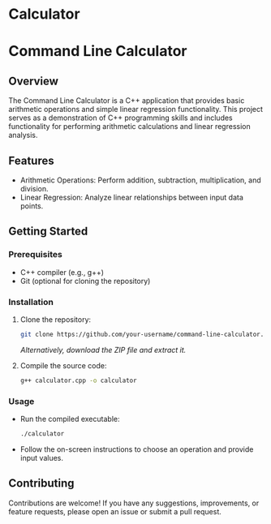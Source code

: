 # Calculator

# Command Line Calculator

## Overview
The Command Line Calculator is a C++ application that provides basic arithmetic operations and simple linear regression functionality. This project serves as a demonstration of C++ programming skills and includes functionality for performing arithmetic calculations and linear regression analysis.

## Features
- Arithmetic Operations: Perform addition, subtraction, multiplication, and division.
- Linear Regression: Analyze linear relationships between input data points.

## Getting Started
### Prerequisites
- C++ compiler (e.g., g++)
- Git (optional for cloning the repository)

### Installation
1. Clone the repository:
   ```bash
   git clone https://github.com/your-username/command-line-calculator.git
   ```
   *Alternatively, download the ZIP file and extract it.*

2. Compile the source code:
   ```bash
   g++ calculator.cpp -o calculator
   ```

### Usage
- Run the compiled executable:
  ```bash
  ./calculator
  ```
- Follow the on-screen instructions to choose an operation and provide input values.

## Contributing
Contributions are welcome! If you have any suggestions, improvements, or feature requests, please open an issue or submit a pull request.


